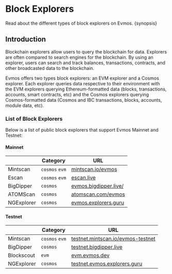<!--
order: 3
-->

# Block Explorers

Read about the different types of block explorers on Evmos. {synopsis}

## Introduction

Blockchain explorers allow users to query the blockchain for data. Explorers are often compared to search engines for the blockchain. By using an explorer, users can search and track balances, transactions, contracts, and other broadcasted data to the blockchain.

Evmos offers two types block explorers: an EVM explorer and a Cosmos explorer. Each explorer queries data respective to their environment with the EVM explorers querying Ethereum-formatted data (blocks, transactions, accounts, smart contracts, etc) and the Cosmos explorers querying Cosmos-formatted data (Cosmos and IBC transactions, blocks, accounts, module data, etc).

### List of Block Explorers

Below is a list of public block explorers that support Evmos Mainnet and Testnet:

#### Mainnet

|            | Category       | URL                                                    |
|------------| -------------- |--------------------------------------------------------|
| Mintscan   | `cosmos` `evm` | [mintscan.io/evmos](https://www.mintscan.io/evmos)     |
| Escan      | `cosmos` `evm` | [escan.live](https://escan.live)                       |
| BigDipper  | `cosmos`       | [evmos.bigdipper.live/](https://evmos.bigdipper.live/) |
| ATOMScan   | `cosmos`       | [atomscan.com/evmos](https://atomscan.com/evmos)       |
| NGExplorer | `cosmos`       | [evmos.explorers.guru](https://evmos.explorers.guru)   |

#### Testnet

|            | Category       | URL                                                                            |
| ---------- |----------------| ------------------------------------------------------------------------------ |
| Mintscan   | `cosmos` `evm` | [testnet.mintscan.io/evmos-testnet](https://testnet.mintscan.io/evmos-testnet) |
| BigDipper  | `cosmos`       | [testnet.bigdipper.live](https://testnet.evmos.bigdipper.live/)                |
| Blockscout | `evm`          | [evm.evmos.dev](https://evm.evmos.dev/)                                        |
| NGExplorer | `cosmos`       | [testnet.evmos.explorers.guru](https://testnet.evmos.explorers.guru)           |
